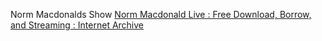 Norm Macdonalds Show
[Norm Macdonald Live : Free Download, Borrow, and Streaming : Internet Archive](https://archive.org/details/Norm_Macdonald_Live/Norm+Macdonald+Live+-+S01E02+-+Norm+Macdonald+with+Guest+Tom+Green.mp4)
